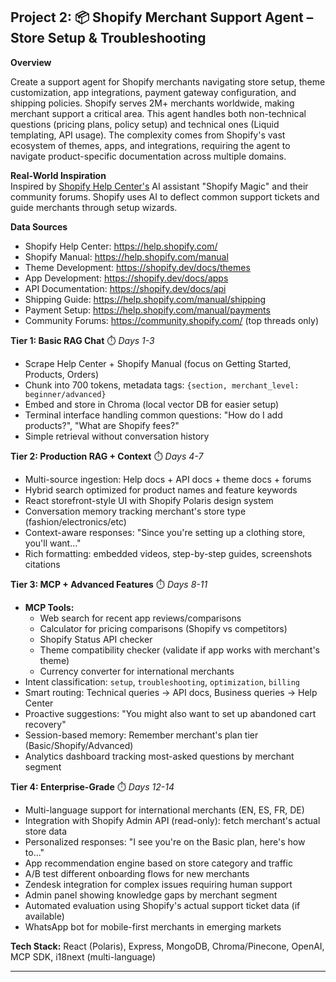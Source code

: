 ## Project 2: 📦 Shopify Merchant Support Agent – Store Setup & Troubleshooting

**Overview**

Create a support agent for Shopify merchants navigating store setup, theme customization, app integrations, payment gateway configuration, and shipping policies. Shopify serves 2M+ merchants worldwide, making merchant support a critical area. This agent handles both non-technical questions (pricing plans, policy setup) and technical ones (Liquid templating, API usage). The complexity comes from Shopify's vast ecosystem of themes, apps, and integrations, requiring the agent to navigate product-specific documentation across multiple domains.

**Real-World Inspiration**  
Inspired by [Shopify Help Center's](https://help.shopify.com/) AI assistant "Shopify Magic" and their community forums. Shopify uses AI to deflect common support tickets and guide merchants through setup wizards.

**Data Sources**

- Shopify Help Center: https://help.shopify.com/
- Shopify Manual: https://help.shopify.com/manual
- Theme Development: https://shopify.dev/docs/themes
- App Development: https://shopify.dev/docs/apps
- API Documentation: https://shopify.dev/docs/api
- Shipping Guide: https://help.shopify.com/manual/shipping
- Payment Setup: https://help.shopify.com/manual/payments
- Community Forums: https://community.shopify.com/ (top threads only)

**Tier 1: Basic RAG Chat** ⏱️ _Days 1-3_

- Scrape Help Center + Shopify Manual (focus on Getting Started, Products, Orders)
- Chunk into 700 tokens, metadata tags: `{section, merchant_level: beginner/advanced}`
- Embed and store in Chroma (local vector DB for easier setup)
- Terminal interface handling common questions: "How do I add products?", "What are Shopify fees?"
- Simple retrieval without conversation history

**Tier 2: Production RAG + Context** ⏱️ _Days 4-7_

- Multi-source ingestion: Help docs + API docs + theme docs + forums
- Hybrid search optimized for product names and feature keywords
- React storefront-style UI with Shopify Polaris design system
- Conversation memory tracking merchant's store type (fashion/electronics/etc)
- Context-aware responses: "Since you're setting up a clothing store, you'll want..."
- Rich formatting: embedded videos, step-by-step guides, screenshots citations

**Tier 3: MCP + Advanced Features** ⏱️ _Days 8-11_

- **MCP Tools:**
  - Web search for recent app reviews/comparisons
  - Calculator for pricing comparisons (Shopify vs competitors)
  - Shopify Status API checker
  - Theme compatibility checker (validate if app works with merchant's theme)
  - Currency converter for international merchants
- Intent classification: `setup`, `troubleshooting`, `optimization`, `billing`
- Smart routing: Technical queries → API docs, Business queries → Help Center
- Proactive suggestions: "You might also want to set up abandoned cart recovery"
- Session-based memory: Remember merchant's plan tier (Basic/Shopify/Advanced)
- Analytics dashboard tracking most-asked questions by merchant segment

**Tier 4: Enterprise-Grade** ⏱️ _Days 12-14_

- Multi-language support for international merchants (EN, ES, FR, DE)
- Integration with Shopify Admin API (read-only): fetch merchant's actual store data
- Personalized responses: "I see you're on the Basic plan, here's how to..."
- App recommendation engine based on store category and traffic
- A/B test different onboarding flows for new merchants
- Zendesk integration for complex issues requiring human support
- Admin panel showing knowledge gaps by merchant segment
- Automated evaluation using Shopify's actual support ticket data (if available)
- WhatsApp bot for mobile-first merchants in emerging markets

**Tech Stack:** React (Polaris), Express, MongoDB, Chroma/Pinecone, OpenAI, MCP SDK, i18next (multi-language)

---
